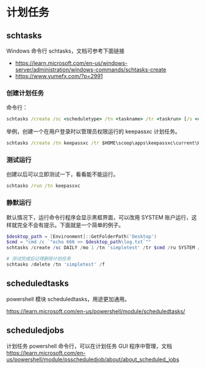 # 计划任务

## schtasks

Windows 命令行 schtasks，文档可参考下面链接

- <https://learn.microsoft.com/en-us/windows-server/administration/windows-commands/schtasks-create>
- <https://www.yumefx.com/?p=2991>

### 创建计划任务

命令行：

```cmd
schtasks /create /sc <scheduletype> /tn <taskname> /tr <taskrun> [/s <computer> [/u [<domain>\]<user> [/p <password>]]] [/ru {[<domain>\]<user> | system}] [/rp <password>] [/mo <modifier>] [/d <day>[,<day>...] | *] [/m <month>[,<month>...]] [/i <idletime>] [/st <starttime>] [/ri <interval>] [/rl <level>] [{/et <endtime> | /du <duration>} [/k]] [/sd <startdate>] [/ed <enddate>] [/it] [/np] [/z] [/f]
```

举例，创建一个在用户登录时以管理员权限运行的 keepassxc 计划任务。

```cmd
schtasks /create /tn keepassxc /tr $HOME\scoop\apps\keepassxc\current\KeePassXC.exe /sc ONLOGON /rl HIGHEST
```

### 测试运行

创建以后可以立即测试一下，看看能不能运行。

```cmd
schtasks /run /tn keepassxc
```

### 静默运行

默认情况下，运行命令行程序会显示黑框界面，可以改用 SYSTEM 账户运行，这样就完全不会有提示。下面就是一个简单的例子。

```powershell
$desktop_path = [Environment]::GetFolderPath('Desktop')
$cmd = "cmd /c `"echo 666 >> $desktop_path\log.txt`""
schtasks /create /sc DAILY /mo 1 /tn 'simpletest' /tr $cmd /ru SYSTEM /f

# 测试完成后记得删除计划任务
schtasks /delete /tn 'simpletest' /f
```

## scheduledtasks

powershell 模块 scheduledtasks，用途更加通用。

<https://learn.microsoft.com/en-us/powershell/module/scheduledtasks/>

## scheduledjobs

计划任务 powershell 命令行，可以在计划任务 GUI 程序中管理，文档<https://learn.microsoft.com/en-us/powershell/module/psscheduledjob/about/about_scheduled_jobs>
